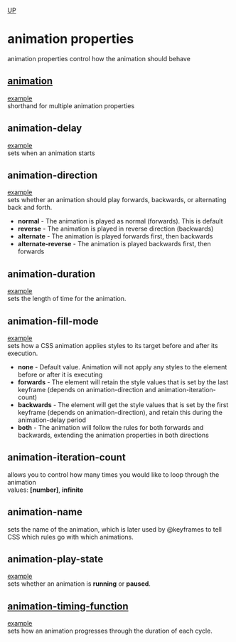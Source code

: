 [UP](./index.md)

# animation properties
animation properties control how the animation should behave

## [animation](./shorthand.md)
[example](./eg/animation.md)  
shorthand for multiple animation properties  

## animation-delay
[example](./eg/delay.md)  
sets when an animation starts

## animation-direction
[example](./eg/direction.md)  
sets whether an animation should play forwards, backwards, or alternating back and forth.

- **normal** - The animation is played as normal (forwards). This is default
- **reverse** - The animation is played in reverse direction (backwards)
- **alternate** - The animation is played forwards first, then backwards
- **alternate-reverse** - The animation is played backwards first, then forwards

## animation-duration
[example](./eg/duration.md)  
sets the length of time for the animation.

## animation-fill-mode
[example](./eg/fill.md)  
sets how a CSS animation applies styles to its target before and after its execution.  

- **none** - Default value. Animation will not apply any styles to the element before or after it is executing
- **forwards** - The element will retain the style values that is set by the last keyframe (depends on animation-direction and animation-iteration-count)
- **backwards** - The element will get the style values that is set by the first keyframe (depends on animation-direction), and retain this during the animation-delay period
- **both** - The animation will follow the rules for both forwards and backwards, extending the animation properties in both directions

## animation-iteration-count
allows you to control how many times you would like to loop through the animation  
values: **[number]**, **infinite**

## animation-name
sets the name of the animation, which is later used by @keyframes to tell CSS which rules go with which animations.

## animation-play-state
[example](./eg/state.md)  
sets whether an animation is **running** or **paused**.

## [animation-timing-function](./timing.md)
[example](./eg/timing.md)  
sets how an animation progresses through the duration of each cycle.